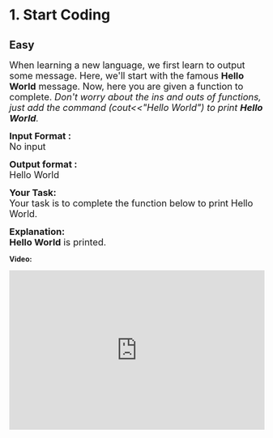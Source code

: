 # 1. Start Coding
## Easy
<div class="problem-statement">
                <p></p><p><span style="font-size:18px">When learning a new language, we first learn to output some message. Here, we'll start with the famous <strong>Hello World</strong> message. Now, here you are given a function to complete. <em>Don't worry about the ins and outs of functions, just add the command (cout&lt;&lt;"Hello World") to print <strong>Hello World</strong>.</em></span></p><p><span style="font-size:18px"><strong>Input Format :</strong><br>No input</span></p><p><span style="font-size:18px"><strong>Output format :</strong><br>Hello World</span></p><p><span style="font-size:18px"><strong>Your Task:</strong><br>Your task is to complete the function below to print Hello World.</span></p><p><span style="font-size:18px"><strong>Explanation:<br>Hello World</strong> is printed.</span></p><p><strong>Video:</strong></p><p><iframe frameborder="0" height="315" src="https://www.youtube.com/embed/37GG-T6B7bc" width="560" style="max-width: 100%;"></iframe></p> <p></p>
            </div>